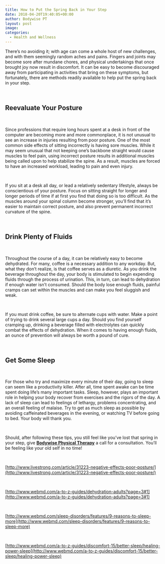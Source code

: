 ```yaml
---
title: How to Put the Spring Back in Your Step
date: 2018-04-20T19:40:05+00:00
author: Bodywise PT
layout: post
image:
categories:
  - Health and Wellness
---
```

There’s no avoiding it; with age can come a whole host of new challenges, and with them seemingly random aches and pains. Fingers and joints may become sore after mundane chores, and physical undertakings that once brought joy now result in discomfort. It can be easy to become discouraged away from participating in activities that bring on these symptoms, but fortunately, there are methods readily available to help put the spring back in your step.

 

## **Reevaluate Your Posture**

 

Since professions that require long hours spent at a desk in front of the computer are becoming more and more commonplace, it is not unusual to see an increase in injuries resulting from poor posture. One of the most common side effects of sitting incorrectly is having sore muscles. While it may seem unusual that not keeping one’s backbone straight would cause muscles to feel pain, using incorrect posture results in additional muscles being called upon to help stabilize the spine. As a result, muscles are forced to have an increased workload, leading to pain and even injury.

 

If you sit at a desk all day, or lead a relatively sedentary lifestyle, always be conscientious of your posture. Focus on sitting straight for longer and longer periods of time if at first you find that doing so is too difficult. As the muscles around your spinal column become stronger, you’ll find that it’s easier to maintain correct posture, and also prevent permanent incorrect curvature of the spine.

 

## **Drink Plenty of Fluids**

 

Throughout the course of a day, it can be relatively easy to become dehydrated. For many, coffee is a necessary addition to any workday. But, what they don’t realize, is that coffee serves as a diuretic. As you drink the beverage throughout the day, your body is stimulated to begin expending fluids through the process of urination. This, in turn, can lead to dehydration if enough water isn’t consumed. Should the body lose enough fluids, painful cramps can set within the muscles and can make you feel sluggish and weak.

 

If you must drink coffee, be sure to alternate cups with water. Make a point of trying to drink several large cups a day. Should you find yourself cramping up, drinking a beverage filled with electrolytes can quickly combat the effects of dehydration. When it comes to having enough fluids, an ounce of prevention will always be worth a pound of cure.

 

## **Get Some Sleep**

 

For those who try and maximize every minute of their day, going to sleep can seem like a productivity killer. After all, time spent awake can be time spent doing life’s many important tasks. Sleep, however, plays an important role in helping your body recover from exercises and the rigors of the day. A lack of sleep can lead to feelings of lethargy, problems concentrating, and an overall feeling of malaise. Try to get as much sleep as possible by avoiding caffeinated beverages in the evening, or watching TV before going to bed. Your body will thank you.

 

Should, after following these tips, you still feel like you’ve lost that spring in your step, give <strong><a href="https://bodywisept.com/">Bodywise Physical Therapy</a></strong> a call for a consultation. You’ll be feeling like your old self in no time!

&nbsp;

[http://www.livestrong.com/article/31223-negative-effects-poor-posture/](http://www.livestrong.com/article/31223-negative-effects-poor-posture/)

&nbsp;

[http://www.webmd.com/a-to-z-guides/dehydration-adults?page=3#1](http://www.webmd.com/a-to-z-guides/dehydration-adults?page=3#1)

&nbsp;

[http://www.webmd.com/sleep-disorders/features/9-reasons-to-sleep-more](http://www.webmd.com/sleep-disorders/features/9-reasons-to-sleep-more)

&nbsp;

[http://www.webmd.com/a-to-z-guides/discomfort-15/better-sleep/healing-power-sleep](http://www.webmd.com/a-to-z-guides/discomfort-15/better-sleep/healing-power-sleep)

&nbsp;

